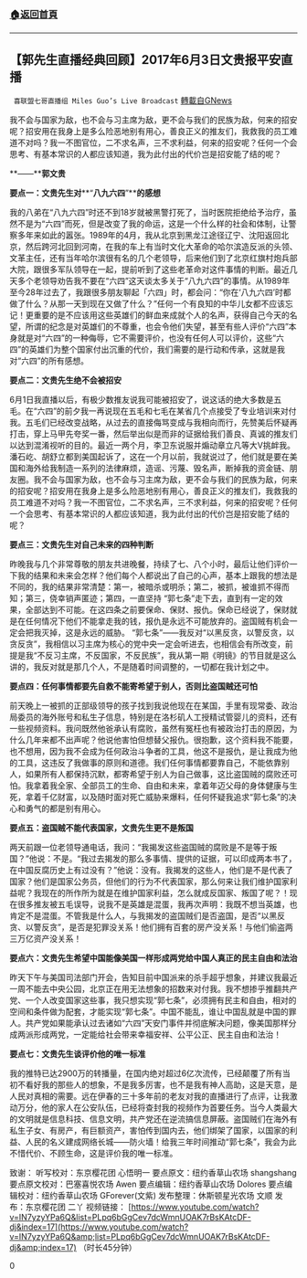 ###  [:house:返回首頁](https://github.com/ourhimalayas/txt)
---

## 【郭先生直播经典回顾】2017年6月3日文贵报平安直播
` 喜联盟七哥直播组 Miles Guo’s Live Broadcast` [轉載自GNews](https://gnews.org/zh-hans/1246875/)

我不会与国家为敌，也不会与习主席为敌，更不会与我们的民族为敌，何来的招安呢？招安用在我身上是多么险恶地别有用心，善良正义的推友们，我救我的员工难道不对吗？我一不图官位，二不求名声，三不求利益，何来的招安呢？任何一个会思考、有基本常识的人都应该知道，我为此付出的代价岂是招安能了结的呢？

**——****郭文贵**

**要点一：文贵先生对****“****八九六四****”****的感想**

我的八弟在“八九六四”时还不到18岁就被黑警打死了，当时医院拒绝给予治疗，虽然不是为“六四”而死，但是改变了我的命运，这是一个什么样的社会和体制，让警察多年来如此的嚣张。1989年的4月，我从北京到黑龙江途径辽宁、沈阳返回北京，然后跨河北回到河南，在我的车上有当时文化大革命的哈尔滨造反派的头领、文革主任，还有当年哈尔滨很有名的几个老领导，后来他们到了北京红旗村炮兵部大院，跟很多军队领导在一起，提前听到了这些老革命对这件事情的判断。最近几天多个老领导劝告我不要在“六四”这天谈太多关于“八九六四”的事情。从1989年至今28年过去了，我跟很多朋友聊起「六四」时，都会问：“你在‘八九六四’时都做了什么？从那一天到现在又做了什么？”任何一个有良知的中华儿女都不应该忘记！更重要的是不应该用这些英雄们的鲜血来成就个人的名声，获得自己今天的名望，所谓的纪念是对英雄们的不尊重，也会令他们失望，甚至有些人评价“六四”本身就是对“六四”的一种侮辱，它不需要评价，也没有任何人可以评价，这些“六四”的英雄们为整个国家付出沉重的代价，我们需要的是行动和传承，这就是我对“六四”的所有感想。

**要点二：文贵先生绝不会被招安**

6月1日我直播以后，有极少数推友说我可能被招安了，说这话的绝大多数是五毛。在“六四”的前夕我一再说现在五毛和七毛在某省几个点接受了专业培训来对付我。五毛们已经改变战略，从过去的直接侮骂变成与我相向而行，先赞美后怀疑再打击，穿上马甲先夸奖一番，然后举出似是而非的证据给我们善良、真诚的推友们以达到混淆视听的目的。最近一两个月，李卫东说服并煽动章立凡等大V挑衅我。潘石屹、胡舒立都到美国起诉了，这在一个月以前，我就说过了，他们就是要在美国和海外给我制造一系列的法律麻烦，造谣、污蔑、毁名声，断掉我的资金链、朋友圈。我不会与国家为敌，也不会与习主席为敌，更不会与我们的民族为敌，何来的招安呢？招安用在我身上是多么险恶地别有用心，善良正义的推友们，我救我的员工难道不对吗？我一不图官位，二不求名声，三不求利益，何来的招安呢？任何一个会思考、有基本常识的人都应该知道，我为此付出的代价岂是招安能了结的呢？

**要点三：文贵先生对自己未来的四种判断**

昨晚我与几个非常尊敬的朋友共进晚餐，持续了七、八个小时，最后让他们评价一下我的结果和未来会怎样？他们每个人都说出了自己的心声，基本上跟我的想法是不同的，我的结果非常清楚：第一，被暗杀或明杀；第二，被抓，被谁抓不得而知；第三，侥幸销声匿迹；第四，一直坚持 “郭七条”走下去，直到有一定的效果，全部达到不可能。在这四条之前要保命、保财、报仇。保命已经说了，保财就是在任何情况下他们不能拿走我的钱，报仇是永远不可能放弃的。盗国贼有机会一定会把我灭掉，这是永远的威胁。 “郭七条”——我反对“以黑反贪，以警反贪，以贪反贪”，我相信以习主席为核心的党中央一定会听进去，也相信会有所改变，前提是我“不反习主席，不反国家，不反民族”，我从第一期《明镜》的节目就是这么讲的，我反对就是那几个人，不是随着时间调整的，一切都在我计划之中。

**要点四：任何事情都要先自救不能寄希望于别人，否则比盗国贼还可怕**

前天晚上一被抓的正部级领导的孩子找到我说他现在在某国，手里有现常委、政治局委员的海外账号和私生子信息，特别是在洛杉矶人工授精试管婴儿的资料，还有一些视频资料。我问既然他爸承认有腐败，虽然有冤枉也有被政治打击的原因，为什么几年来都不出声呢？他说他害怕但想替父报仇。很抱歉，这个资料我不能要，也不想用，因为我不会成为任何政治斗争者的工具，他这不是报仇，是让我成为他的工具，这违反了我做事的原则和道德。我们任何事情都要靠自己，不能依靠别人，如果所有人都保持沉默，都寄希望于别人为自己做事，这比盗国贼的腐败还可怕。我拿着我全家、全部员工的生命、自由和未来，拿着年迈父母的身体健康与生死，拿着千亿财富，以及随时面对死亡威胁来爆料，任何怀疑我追求“郭七条”的决心和勇气的都是别有用心。

**要点五：盗国贼不能代表国家，文贵先生更不是叛国**

两天前跟一位老领导通电话，我问：“我揭发这些盗国贼的腐败是不是等于叛国？”他说：不是。“我过去揭发的那么多事情、提供的证据，可以印成两本书了，在中国反腐历史上有过没有？”他说：没有。我揭发的这些人，他们是不是代表了国家？他们是国家公务员，但他们的行为不代表国家，那么何来让我们维护国家利益呢？我现在的所作所为就是在维护国家利益，怎么就成反国家、叛国了呢？！现在很多推友被五毛误导，说我不是英雄是混蛋，我再次声明：我既不想当英雄，也肯定不是混蛋。不管我是什么人，与我揭发的盗国贼们是否盗国，是否“以黑反贪、以警反贪”，是否是犯罪没关系！他们拥有百套的房产没关系！与他们偷盗两三万亿资产没关系！

**要点六：文贵先生希望中国能像美国一样形成两党给中国人真正的民主自由和法治**

昨天下午与美国司法部门开会，告知目前中国派来的杀手超乎想象，并建议我最近一周不能去中央公园，北京正在用无法想象的招数来对付我。我不想掺乎推翻共产党、一个人改变国家这些事，我只想实现“郭七条”，必须拥有民主和自由，相对的空间和条件做为配套，才能实现“郭七条”。中国不能乱，谁让中国乱就是中国的罪人。共产党如果能承认过去诸如“六四”天安门事件并彻底解决问题，像美国那样分成两派形成两党，一定能给社会带来幸福安祥、公平公正、民主自由和法治！

**要点七：文贵先生谈评价他的唯一标准**

我的推特已达2900万的转播量，在国内绝对超过6亿次流传，已经颠覆了所有当初不看好我的那些人的想象，不是我多厉害，也不是我有神人高助，这是天意，是人民对真相的需要。远在伊春的三十多年前的老友对我的直播进行了点评，让我激动万分，他的家人在公安队伍，已经将查封我的视频作为首要任务。当今人类最大的文明就是信息科技、信息文明，共产党还在逆流搞信息屏蔽。盗国贼们在海外有私生子女、有房产，有巨额资产，害怕传到国内去，他们绑架了国家，以国家的利益、人民的名义建成网络长城——防火墙！给我三年时间推动“郭七条”，我会为此不惜代价、不顾生命，这是评价我的唯一标准。

致谢：
听写校对：东京樱花团 心悟明一
要点原文：纽约香草山农场 shangshang
要点原文校对：巴塞喜悦农场 Awen
要点编辑：纽约香草山农场 Dolores
要点编辑校对：纽约香草山农场 GForever(文紫)
发布整理：休斯顿星光农场 文顺
发布：东京樱花团 二丫
视频链接：
[https://www.youtube.com/watch?v=IN7yzyYPa6Q&list=PLpq6bGgCev7dcWmnUOAK7rBsKAtcDF-dj&index=17](https://www.youtube.com/watch?v=IN7yzyYPa6Q&amp;list=PLpq6bGgCev7dcWmnUOAK7rBsKAtcDF-dj&amp;index=17)    （时长45分钟）

0

